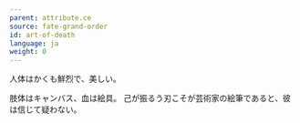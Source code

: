 ```yaml
---
parent: attribute.ce
source: fate-grand-order
id: art-of-death
language: ja
weight: 0
---
```


人体はかくも鮮烈で、美しい。

肢体はキャンバス、血は絵具。
己が振るう刃こそが芸術家の絵筆であると、彼は信じて疑わない。

